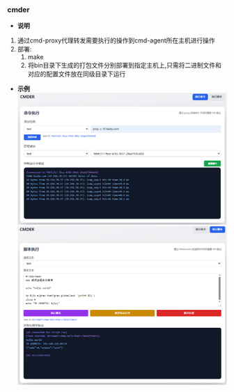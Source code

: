 ### cmder

- **说明**
1. 通过cmd-proxy代理转发需要执行的操作到cmd-agent所在主机进行操作
2. 部署:
   1. make 
   2. 将bin目录下生成的打包文件分别部署到指定主机上,只需将二进制文件和对应的配置文件放在同级目录下运行

- **示例**  
  ![命令](docs/cmd.png)
  ![脚本](docs/shell.png)

<!-- - **接口测试**
```bash
curl -X POST "http://127.0.0.1:5533/api/cmd/run?name=test"   -d '{"cmd":"for((i=0;i<100;i++)) do echo hello;sleep 1;done"}' -H 'Content-Type: application/json'

# npm install -G wscat
wscat -c "ws://127.0.0.1:5533/api/cmd/out?name=test&task_id=0929129c-a44b-4bab-8f64-99a7cba45339"
``` -->
